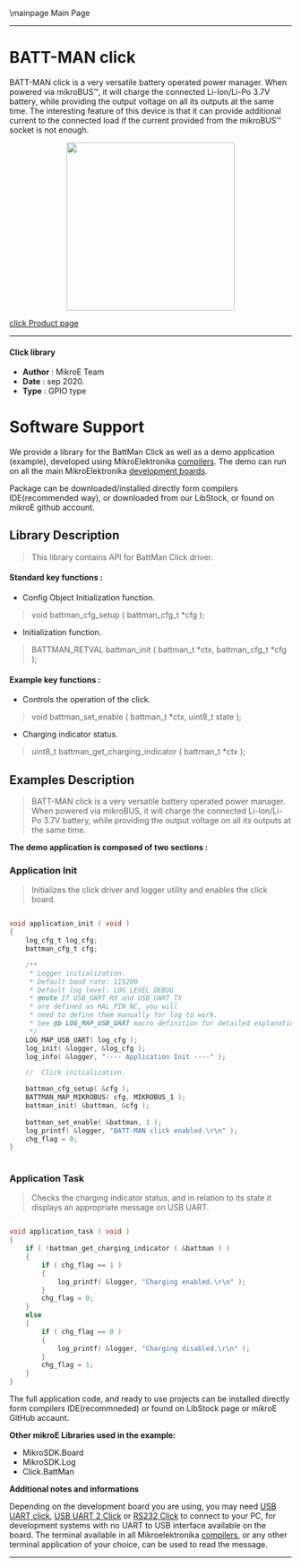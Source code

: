 \mainpage Main Page
 
---
# BATT-MAN click

BATT-MAN click is a very versatile battery operated power manager. When powered via mikroBUS™, it will charge the connected Li-Ion/Li-Po 3.7V battery, while providing the output voltage on all its outputs at the same time. The interesting feature of this device is that it can provide additional current to the connected load if the current provided from the mikroBUS™ socket is not enough.

<p align="center">
  <img src="https://download.mikroe.com/images/click_for_ide/battman_click.png" height=300px>
</p>


[click Product page](https://www.mikroe.com/batt-man-click)

---


#### Click library 

- **Author**        : MikroE Team
- **Date**          : sep 2020.
- **Type**          : GPIO type


# Software Support

We provide a library for the BattMan Click 
as well as a demo application (example), developed using MikroElektronika 
[compilers](https://shop.mikroe.com/compilers). 
The demo can run on all the main MikroElektronika [development boards](https://shop.mikroe.com/development-boards).

Package can be downloaded/installed directly form compilers IDE(recommended way), or downloaded from our LibStock, or found on mikroE github account. 

## Library Description

> This library contains API for BattMan Click driver.

#### Standard key functions :

- Config Object Initialization function.
> void battman_cfg_setup ( battman_cfg_t *cfg ); 
 
- Initialization function.
> BATTMAN_RETVAL battman_init ( battman_t *ctx, battman_cfg_t *cfg );


#### Example key functions :

- Controls the operation of the click.
> void battman_set_enable ( battman_t *ctx, uint8_t state );
 
- Charging indicator status.
> uint8_t battman_get_charging_indicator ( battman_t *ctx );

## Examples Description

> BATT-MAN click is a very versatile battery operated power manager. When powered via mikroBUS,
> it will charge the connected Li-Ion/Li-Po 3.7V battery, while providing the output voltage 
> on all its outputs at the same time.

**The demo application is composed of two sections :**

### Application Init 

> Initializes the click driver and logger utility and enables the click board.

```c

void application_init ( void )
{
    log_cfg_t log_cfg;
    battman_cfg_t cfg;

    /** 
     * Logger initialization.
     * Default baud rate: 115200
     * Default log level: LOG_LEVEL_DEBUG
     * @note If USB_UART_RX and USB_UART_TX 
     * are defined as HAL_PIN_NC, you will 
     * need to define them manually for log to work. 
     * See @b LOG_MAP_USB_UART macro definition for detailed explanation.
     */
    LOG_MAP_USB_UART( log_cfg );
    log_init( &logger, &log_cfg );
    log_info( &logger, "---- Application Init ----" );

    //  Click initialization.

    battman_cfg_setup( &cfg );
    BATTMAN_MAP_MIKROBUS( cfg, MIKROBUS_1 );
    battman_init( &battman, &cfg );
    
    battman_set_enable( &battman, 1 );
    log_printf( &logger, "BATT-MAN click enabled.\r\n" );
    chg_flag = 0;
}
  
```

### Application Task

> Checks the charging indicator status, and in relation to its state it displays an appropriate message on USB UART.

```c

void application_task ( void )
{
    if ( !battman_get_charging_indicator ( &battman ) )
    {
        if ( chg_flag == 1 )
        {
            log_printf( &logger, "Charging enabled.\r\n" );
        }
        chg_flag = 0;
    }
    else
    {
        if ( chg_flag == 0 )
        {
            log_printf( &logger, "Charging disabled.\r\n" );
        }
        chg_flag = 1;
    }
}  

```


The full application code, and ready to use projects can be  installed directly form compilers IDE(recommneded) or found on LibStock page or mikroE GitHub accaunt.

**Other mikroE Libraries used in the example:** 

- MikroSDK.Board
- MikroSDK.Log
- Click.BattMan

**Additional notes and informations**

Depending on the development board you are using, you may need 
[USB UART click](https://shop.mikroe.com/usb-uart-click), 
[USB UART 2 Click](https://shop.mikroe.com/usb-uart-2-click) or 
[RS232 Click](https://shop.mikroe.com/rs232-click) to connect to your PC, for 
development systems with no UART to USB interface available on the board. The 
terminal available in all Mikroelektronika 
[compilers](https://shop.mikroe.com/compilers), or any other terminal application 
of your choice, can be used to read the message.



---
